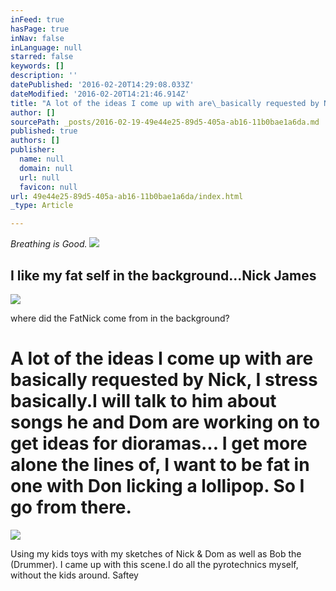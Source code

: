 ```yaml
---
inFeed: true
hasPage: true
inNav: false
inLanguage: null
starred: false
keywords: []
description: ''
datePublished: '2016-02-20T14:29:08.033Z'
dateModified: '2016-02-20T14:21:46.914Z'
title: "A lot of the ideas I come up with are\_basically requested by Nick, I stress basically.I will talk to him about songs he and Dom are working on to get ideas for\_dioramas... I get more alone the lines of, I\_want to be fat in one with Don licking a\_lollipop. So I go from there."
author: []
sourcePath: _posts/2016-02-19-49e44e25-89d5-405a-ab16-11b0bae1a6da.md
published: true
authors: []
publisher:
  name: null
  domain: null
  url: null
  favicon: null
url: 49e44e25-89d5-405a-ab16-11b0bae1a6da/index.html
_type: Article

---
```

_Breathing is Good._
![](https://the-grid-user-content.s3-us-west-2.amazonaws.com/e9294022-45d7-4933-bde4-8a018b5dccbc.jpg)

## I like my fat self in the background...Nick James
![](https://the-grid-user-content.s3-us-west-2.amazonaws.com/2a61e941-fb0c-4da1-9c2f-5f38f403da7a.jpg)

where did the FatNick come from in the background?

# A lot of the ideas I come up with are basically requested by Nick, I stress basically.I will talk to him about songs he and Dom are working on to get ideas for dioramas... I get more alone the lines of, I want to be fat in one with Don licking a lollipop. So I go from there.
![](https://the-grid-user-content.s3-us-west-2.amazonaws.com/007e3723-a0c8-4748-8824-4e3232a6a2c9.jpg)

Using my kids toys with my sketches of Nick & Dom as well as Bob the (Drummer). I came up with this scene.I do all the pyrotechnics myself, without the kids around. Saftey
